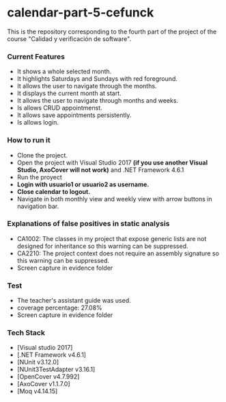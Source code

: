 # calendar-part-5-cefunck

This is the repository corresponding to the fourth part of the project of the course "Calidad y verificación de software".

### Current Features

  - It shows a whole selected month.
  - It highlights Saturdays and Sundays with red foreground.
  - It allows the user to navigate through the months.
  - It displays the current month at start.
  - It allows the user to navigate through months and weeks.
  - Is allows CRUD appointmenst.
  - It allows save appointments persistently.
  - Is allows login.

### How to run it

  - Clone the project.
  - Open the project with Visual Studio 2017 **(if you use another Visual Studio, AxoCover will not work)** and .NET Framework 4.6.1
  - Run the proyect
  - **Login with usuario1 or usuario2 as username.**
  - **Close calendar to logout.**
  - Navigate in both monthly view and weekly view with arrow buttons in navigation bar.
  
### Explanations of false positives in static analysis

  - CA1002: The classes in my project that expose generic lists are not designed for inheritance so this warning can be suppressed.
  - CA2210: The project context does not require an assembly signature so this warning can be suppressed.
  - Screen capture in evidence folder
  
### Test
  - The teacher's assistant guide was used.
  - coverage percentage: 27.08% 
  - Screen capture in evidence folder
  
### Tech Stack

  - [Visual studio 2017]
  - [.NET Framework v4.6.1]
  - [NUnit v3.12.0]
  - [NUnit3TestAdapter v3.16.1]
  - [OpenCover v4.7.992]
  - [AxoCover v1.1.7.0]
  - [Moq v4.14.15]
